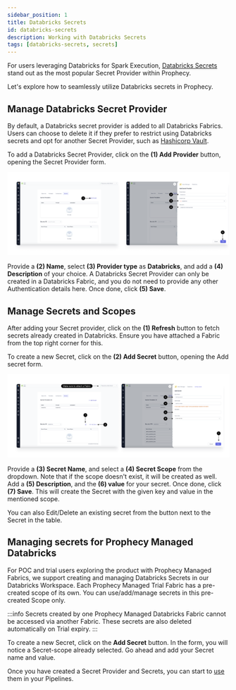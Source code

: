 ```yaml
---
sidebar_position: 1
title: Databricks Secrets
id: databricks-secrets
description: Working with Databricks Secrets
tags: [databricks-secrets, secrets]
---
```


For users leveraging Databricks for Spark Execution, [Databricks Secrets](https://docs.databricks.com/en/security/secrets/index.html) stand out as the most popular Secret Provider within Prophecy.

Let's explore how to seamlessly utilize Databricks secrets in Prophecy.

## Manage Databricks Secret Provider

By default, a Databricks secret provider is added to all Databricks Fabrics. Users can choose to delete it if they prefer to restrict using Databricks secrets and opt for another Secret Provider, such as [Hashicorp Vault](./hashicorp-vault.md).

To add a Databricks Secret Provider, click on the **(1) Add Provider** button, opening the Secret Provider form.

![Add_Databricks_secret_provider](img/Add_databricks_provider.png)

Provide a **(2) Name**, select **(3) Provider type** as **Databricks**, and add a **(4) Description** of your choice. A Databricks Secret Provider can only be created in a Databricks Fabric, and you do not need to provide any other Authentication details here. Once done, click **(5) Save**.

## Manage Secrets and Scopes

After adding your Secret provider, click on the **(1) Refresh** button to fetch secrets already created in Databricks. Ensure you have attached a Fabric from the top right corner for this.

To create a new Secret, click on the **(2) Add Secret** button, opening the Add secret form.

![Add_databricks_secrets](img/Add_databricks_secrets.png)

Provide a **(3) Secret Name**, and select a **(4) Secret Scope** from the dropdown. Note that if the scope doesn't exist, it will be created as well. Add a **(5) Description**, and the **(6) value** for your secret. Once done, click **(7) Save**. This will create the Secret with the given key and value in the mentioned scope.

You can also Edit/Delete an existing secret from the button next to the Secret in the table.

## Managing secrets for Prophecy Managed Databricks

For POC and trial users exploring the product with Prophecy Managed Fabrics, we support creating and managing Databricks Secrets in our Databricks Workspace. Each Prophecy Managed Trial Fabric has a pre-created scope of its own. You can use/add/manage secrets in this pre-created Scope only.

:::info
Secrets created by one Prophecy Managed Databricks Fabric cannot be accessed via another Fabric. These secrets are also deleted automatically on Trial expiry.
:::

To create a new Secret, click on the **Add Secret** button. In the form, you will notice a Secret-scope already selected. Go ahead and add your Secret name and value.

Once you have created a Secret Provider and Secrets, you can start to [use](./using-secrets.md) them in your Pipelines.
